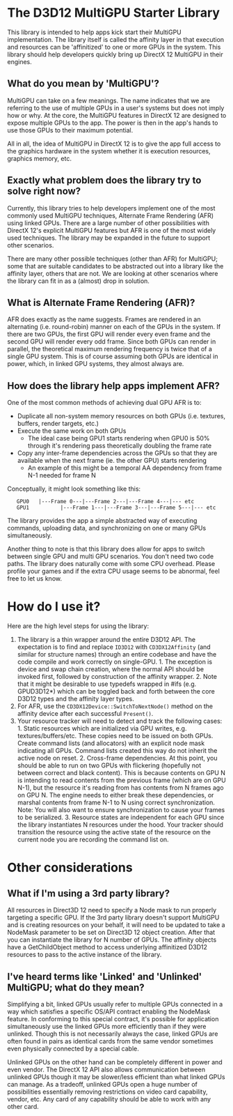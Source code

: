 # The D3D12 MultiGPU Starter Library

This library is intended to help apps kick start their MultiGPU implementation.  The library itself is called the affinity layer in that execution and resources can be 'affinitized' to one or more GPUs in the system.  This library should help developers quickly bring up DirectX 12 MultiGPU in their engines. 

## What do you mean by 'MultiGPU'?
MultiGPU can take on a few meanings.  The name indicates that we are referring to the use of multiple GPUs in a user's systems but does not imply how or why.  At the core, the MultiGPU features in DirectX 12 are designed to expose multiple GPUs to the app.  The power is then in the app's hands to use those GPUs to their maximum potential. 

All in all, the idea of MultiGPU in DirectX 12 is to give the app full access to the graphics hardware in the system whether it is execution resources, graphics memory, etc. 

## Exactly what problem does the library try to solve right now?
Currently, this library tries to help developers implement one of the most commonly used MultiGPU techniques, Alternate Frame Rendering (AFR) using linked GPUs.  There are a large number of other possibilities with DirectX 12's explicit MultiGPU features but AFR is one of the most widely used techniques.  The library may be expanded in the future to support other scenarios. 

There are many other possible techniques (other than AFR) for MultiGPU; some that are suitable candidates to be abstracted out into a library like the affinity layer, others that are not.  We are looking at other scenarios where the library can fit in as a (almost) drop in solution.

## What is Alternate Frame Rendering (AFR)?
AFR does exactly as the name suggests.  Frames are rendered in an alternating (i.e. round-robin) manner on each of the GPUs in the system.  If there are two GPUs, the first GPU will render every even frame and the second GPU will render every odd frame.  Since both GPUs can render in parallel, the theoretical maximum rendering frequency is twice that of a single GPU system.  This is of course assuming both GPUs are identical in power, which, in linked GPU systems, they almost always are. 

## How does the library help apps implement AFR?
One of the most common methods of achieving dual GPU AFR is to: 
  * Duplicate all non-system memory resources on both GPUs (i.e. textures, buffers, render targets, etc.) 
  * Execute the same work on both GPUs
    * The ideal case being GPU1 starts rendering when GPU0 is 50% through it's rendering pass theoretically doubling the frame rate 
  * Copy any inter-frame dependencies across the GPUs so that they are available when the next frame (ie. the other GPU) starts rendering 
    * An example of this might be a temporal AA dependency from frame N-1 needed for frame N 

Conceptually, it might look something like this:
```
   GPU0   |---Frame 0---|---Frame 2---|---Frame 4---|--- etc
   GPU1          |---Frame 1---|---Frame 3---|---Frame 5---|--- etc
```

The library provides the app a simple abstracted way of executing commands, uploading data, and synchronizing on one or many GPUs simultaneously.

Another thing to note is that this library does allow for apps to switch between single GPU and multi GPU scenarios.  You don't need two code paths.  The library does naturally come with some CPU overhead.  Please profile your games and if the extra CPU usage seems to be abnormal, feel free to let us know.

# How do I use it?
Here are the high level steps for using the library:
  1. The library is a thin wrapper around the entire D3D12 API. The expectation is to find and replace ```ID3D12``` with ```CD3DX12Affinity``` (and similar for structure names) through an entire codebase and have the code compile and work correctly on single-GPU.
    1. The exception is device and swap chain creation, where the normal API should be invoked first, followed by construction of the affinity wrapper.
    2. Note that it might be desirable to use typedefs wrapped in #ifs (e.g. GPUD3D12*) which can be toggled back and forth between the core D3D12 types and the affinity layer types.
  2. For AFR, use the ```CD3DX12Device::SwitchToNextNode()``` method on the affinity device after each successful ```Present()```.
  3. Your resource tracker will need to detect and track the following cases:
    1. Static resources which are initialized via GPU writes, e.g. textures/buffers/etc. These copies need to be issued on both GPUs. Create command lists (and allocators) with an explicit node mask indicating all GPUs.  Command lists created this way do not inherit the active node on reset.
    2. Cross-frame dependencies. At this point, you should be able to run on two GPUs with flickering (hopefully not between correct and black content). This is because contents on GPU N is intending to read contents from the previous frame (which are on GPU N-1), but the resource it's reading from has contents from N frames ago on GPU N. The engine needs to either break these dependencies, or marshal contents from frame N-1 to N using correct synchronization. Note: You will also want to ensure synchronization to cause your frames to be serialized.
    3. Resource states are independent for each GPU since the library instantiates N resources under the hood. Your tracker should transition the resource using the active state of the resource on the current node you are recording the command list on.

# Other considerations

## What if I'm using a 3rd party library?
All resources in Direct3D 12 need to specify a Node mask to run properly targeting a specific GPU. If the 3rd party library doesn't support MultiGPU and is creating resources on your behalf, it will need to be updated to take a NodeMask parameter to be set on Direct3D 12 object creation. After that you can instantiate the library for N number of GPUs.  The affinity objects have a GetChildObject method to access underlying affinitized D3D12 resources to pass to the active instance of the library.

## I've heard terms like 'Linked' and 'Unlinked' MultiGPU; what do they mean?
Simplifying a bit, linked GPUs usually refer to multiple GPUs connected in a way which satisfies a specific OS/API contract enabling the NodeMask feature.  In conforming to this special contract, it's possible for application simultaneously use the linked GPUs more efficiently than if they were unlinked.  Though this is not necessarily always the case, linked GPUs are often found in pairs as identical cards from the same vendor sometimes even physically connected by a special cable. 

Unlinked GPUs on the other hand can be completely different in power and even vendor.  The DirectX 12 API also allows communication between unlinked GPUs though it may be slower/less efficient than what linked GPUs can manage.  As a tradeoff, unlinked GPUs open a huge number of possibilities essentially removing restrictions on video card capability, vendor, etc.  Any card of any capability should be able to work with any other card. 
